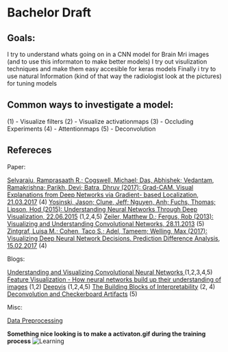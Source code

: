 # Bachelor Draft

## Goals:

I try to understand whats going on in a CNN model for Brain Mri images (and to use this informaton to make better models) 
I try out visulization techniques and make them easy accesible for keras models 
Finally i try to use natural Information (kind of that way the radiologist look at the pictures) for tuning models  

## Common ways to investigate a model:

(1) - Visualize filters
(2) - Visualize activationmaps
(3) - Occluding Experiments
(4) - Attentionmaps
(5) - Deconvolution

## Refereces
Paper:

[Selvaraju, Ramprasaath R.; Cogswell, Michael; Das, Abhishek; Vedantam, Ramakrishna; Parikh,
Devi; Batra, Dhruv (2017): Grad-CAM. Visual Explanations from Deep Networks via Gradient-
based Localization, 21.03.2017](http://arxiv.org/pdf/1610.02391) (4)
[Yosinski, Jason; Clune, Jeff; Nguyen, Anh; Fuchs, Thomas; Lipson, Hod (2015): Understanding
Neural Networks Through Deep Visualization, 22.06.2015](http://arxiv.org/pdf/1506.06579) (1,2,4,5)
[Zeiler, Matthew D.; Fergus, Rob (2013): Visualizing and Understanding Convolutional
Networks, 28.11.2013](http://arxiv.org/pdf/1311.2901) (5)
[Zintgraf, Luisa M.; Cohen, Taco S.; Adel, Tameem; Welling, Max (2017): Visualizing Deep
Neural Network Decisions. Prediction Difference Analysis, 15.02.2017](http://arxiv.org/pdf/1702.04595) (4)

Blogs:

[Understanding and Visualizing Convolutional Neural Networks ](http://cs231n.github.io/understanding-cnn/) (1,2,3,4,5)
[Feature Visualization - How neural networks build up their understanding of images](https://distill.pub/2017/feature-visualization/#enemy-of-feature-vis) (1,2)
[Deepvis](http://yosinski.com/deepvis) (1,2,4,5)
[The Building Blocks of Interpretability](https://distill.pub/2018/building-blocks/) (2, 4)
[Deconvolution and Checkerboard Artifacts](https://distill.pub/2016/deconv-checkerboard/) (5)

Misc:

[Data Preprocessing](http://cs231n.github.io/neural-networks-2/)

**Something nice looking is to make a activaton.gif during the training process** 
![Learning](https://github.com/JakobDexl/Bachelor/blob/master/Test_visulizations/stack2.gif)

